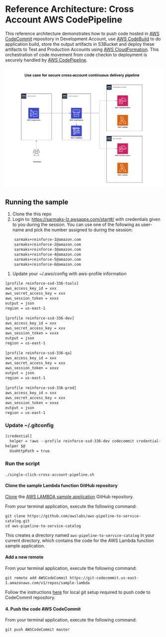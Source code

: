 # Reference Architecture: Cross Account AWS CodePipeline

This reference architecture demonstrates how to push code hosted in [AWS CodeCommit](code-commit-url) repository in Development Account,
use [AWS CodeBuild](code-build-url) to do application build, store the output artifacts in S3Bucket and deploy these artifacts to Test
and Production Accounts using [AWS CloudFormation](clouformation-url). This orchestration of code movement from code checkin to deployment
is securely handled by [AWS CodePipeline](code-pipeline-url).


![architecture](images/architecture.png)

## Running the sample

1. Clone the this repo
1. Login to: https://sarmaks-lz.awsapps.com/start#/ with credentials given to you during the session. You can use one of the following as user-name and pick the number assigned to during the session:
```
    sarmaks+reinforce-1@amazon.com
    sarmaks+reinforce-2@amazon.com
    sarmaks+reinforce-3@amazon.com
    sarmaks+reinforce-4@amazon.com
    sarmaks+reinforce-5@amazon.com
    sarmaks+reinforce-6@amazon.com
```
1. Update your ~/.aws/config with aws-profile information

```
[profile reinforce-ssd-336-tools]
aws_access_key_id = xxx
aws_secret_access_key = xxx
aws_session_token = xxxx
output = json
region = us-east-1

[profile reinforce-ssd-336-dev]
aws_access_key_id = xxx
aws_secret_access_key = xxx
aws_session_token = xxxx
output = json
region = us-east-1

[profile reinforce-ssd-336-qa]
aws_access_key_id = xxx
aws_secret_access_key = xxx
aws_session_token = xxxx
output = json
region = us-east-1

[profile reinforce-ssd-336-prod]
aws_access_key_id = xxx
aws_secret_access_key = xxx
aws_session_token = xxxx
output = json
region = us-east-1
```

### Update ~/.gitconfig

```
[credential]
  helper = !aws --profile reinforce-ssd-336-dev codecommit credential-helper $@
  UseHttpPath = true

```
### Run the script

```
./single-click-cross-account-pipeline.sh

```
#### Clone the sample Lambda function GitHub repository

[Clone](https://help.github.com/articles/cloning-a-repository/) the [AWS LAMBDA sample application](https://github.com/awslabs/aws-pipeline-to-service-catalog.git) GitHub repository.

From your terminal application, execute the following command:

```console
git clone https://github.com/awslabs/aws-pipeline-to-service-catalog.git
cd aws-pipeline-to-service-catalog

```

This creates a directory named `aws-pipeline-to-service-catalog` in your current directory, which contains the code for the AWS Lambda function sample application.

#### Add a new remote

From your terminal application, execute the following command:

```console
git remote add AWSCodeCommit https://git-codecommit.us-east-1.amazonaws.com/v1/repos/sample-lambda
```

Follow the instructions [here](http://docs.aws.amazon.com/codecommit/latest/userguide/setting-up.html) for local git setup required to push code to CodeCommit repository.

#### 4. Push the code AWS CodeCommit

From your terminal application, execute the following command:

```console
git push AWSCodeCommit master
```

[code-commit-url]: https://aws.amazon.com/devops/continuous-delivery/
[code-build-url]: https://aws.amazon.com/codebuild/
[code-pipeline-url]: https://aws.amazon.com/codepipeline/
[clouformation-url]: https://aws.amazon.com/cloudformation/
[lambda-url]: https://aws.amazon.com/lambda/
